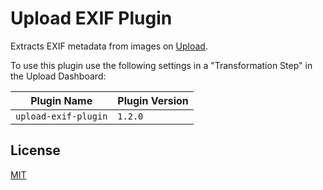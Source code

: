 # Upload EXIF Plugin

Extracts EXIF metadata from images on [Upload](https://upload.io).

To use this plugin use the following settings in a "Transformation Step" in the Upload Dashboard:

| Plugin Name          | Plugin Version |
| -------------------- | -------------- |
| `upload-exif-plugin` | `1.2.0`        |

## License

[MIT](LICENSE)
